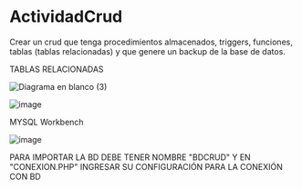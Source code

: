 # ActividadCrud
Crear un crud que tenga procedimientos  almacenados, triggers, funciones, tablas (tablas relacionadas) y que genere un backup de la base de datos.

TABLAS RELACIONADAS

![Diagrama en blanco (3)](https://user-images.githubusercontent.com/95056429/178363542-9592542f-5813-45ba-8816-eddfb1116626.png)

![image](https://user-images.githubusercontent.com/95056429/178363849-3a3e987a-50d5-4a9a-b2ea-02a5c900cd39.png)

MYSQL Workbench

![image](https://user-images.githubusercontent.com/95056429/178363632-1f68a492-f7c2-468d-b7a7-2c6d5c2c0217.png)

PARA IMPORTAR LA BD DEBE TENER NOMBRE "BDCRUD" Y EN "CONEXION.PHP" INGRESAR SU CONFIGURACIÓN PARA LA CONEXIÓN CON BD
